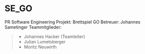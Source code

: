 # SE_GO

PR Software Engineering
Projekt: Brettspiel GO
Betreuer: Johannes Sametinger
Teammitglieder:
> - Johannes Hacker (Teamleiter)
> - Julian Lumetsberger
> - Moritz Neuwirth
